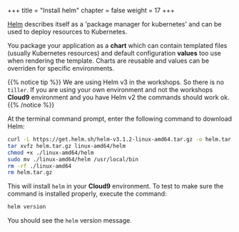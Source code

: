 +++
title = "Install helm"
chapter = false
weight = 17
+++

[Helm](https://helm.sh/) describes itself as a 'package manager for kubernetes' and can be used to deploy resources to Kubernetes.

You package your application as a **chart** which can contain templated files (usually Kubernetes resources) and default configuration **values** too use when rendering the template. Charts are reusable and values can be overriden for specific environments.

{{% notice tip %}}
We are using Helm v3 in the workshops. So there is no `tiller`. If you are using your own environment and not the workshops **Cloud9** environment and you have Helm v2 the commands should work ok.
{{% /notice %}}

At the terminal command prompt, enter the following command to download Helm:

```bash
curl -L https://get.helm.sh/helm-v3.1.2-linux-amd64.tar.gz -o helm.tar.gz
tar xvfz helm.tar.gz linux-amd64/helm
chmod +x ./linux-amd64/helm
sudo mv ./linux-amd64/helm /usr/local/bin
rm -rf ./linux-amd64
rm helm.tar.gz
```

This will install `helm` in your **Cloud9** environment. To test to make sure the command is installed properly, execute the command:

```bash
helm version
```

You should see the `helm` version message.

